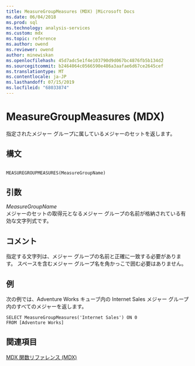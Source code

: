```yaml
---
title: MeasureGroupMeasures (MDX) |Microsoft Docs
ms.date: 06/04/2018
ms.prod: sql
ms.technology: analysis-services
ms.custom: mdx
ms.topic: reference
ms.author: owend
ms.reviewer: owend
author: minewiskan
ms.openlocfilehash: 45d7adc5e1f4e103790d9d067bc4876fb5b134d2
ms.sourcegitcommit: b2464064c0566590e486a3aafae6d67ce2645cef
ms.translationtype: MT
ms.contentlocale: ja-JP
ms.lasthandoff: 07/15/2019
ms.locfileid: "68033874"
---
```

# <a name="measuregroupmeasures-mdx"></a>MeasureGroupMeasures (MDX)


  指定されたメジャー グループに属しているメジャーのセットを返します。  
  
## <a name="syntax"></a>構文  
  
```  
  
MEASUREGROUPMEASURES(MeasureGroupName)  
```  
  
## <a name="arguments"></a>引数  
 *MeasureGroupName*  
 メジャーのセットの取得元となるメジャー グループの名前が格納されている有効な文字列式です。  
  
## <a name="remarks"></a>コメント  
 指定する文字列は、メジャー グループの名前と正確に一致する必要があります。 スペースを含むメジャー グループ名を角かっこで囲む必要はありません。  
  
## <a name="example"></a>例  
 次の例では、Adventure Works キューブ内の Internet Sales メジャー グループ内のすべてのメジャーを返します。  
  
```  
SELECT MeasureGroupMeasures('Internet Sales') ON 0  
FROM [Adventure Works]  
```  
  
## <a name="see-also"></a>関連項目  
 [MDX 関数リファレンス &#40;MDX&#41;](../mdx/mdx-function-reference-mdx.md)  
  
  
